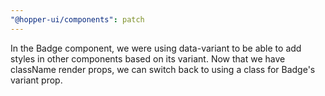 ```yaml
---
"@hopper-ui/components": patch
---
```


In the Badge component, we were using data-variant to be able to add styles in other components based on its variant. Now that we have className render props, we can switch back to using a class for Badge's variant prop.
